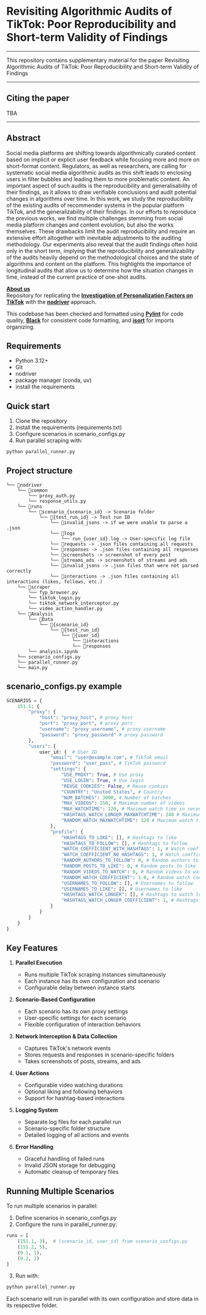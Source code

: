 # Revisiting Algorithmic Audits of TikTok: Poor Reproducibility and Short-term Validity of Findings

---

This repository contains supplementary material for the paper Revisiting Algorithmic Audits of TikTok: Poor Reproducibility
and Short-term Validity of Findings

---

## Citing the paper
TBA

---
## Abstract

Social media platforms are shifting towards algorithmically curated content based on implicit or explicit user feedback while focusing more and more on short-format content. Regulators, as well as researchers, are calling for systematic social media algorithmic audits
as this shift leads to enclosing users in filter bubbles and leading
them to more problematic content. An important aspect of such
audits is the reproducibility and generalisability of their findings, as
it allows to draw verifiable conclusions and audit potential changes
in algorithms over time. In this work, we study the reproducibility of the existing audits of recommender systems in the popular
platform TikTok, and the generalizability of their findings. In our
efforts to reproduce the previous works, we find multiple challenges
stemming from social media platform changes and content evolution, but also the works themselves. These drawbacks limit the
audit reproducibility and require an extensive effort altogether with
inevitable adjustments to the auditing methodology. Our experiments also reveal that the audit findings often hold only in the
short term, implying that the reproducibility and generalizability
of the audits heavily depend on the methodological choices and the
state of algorithms and content on the platform. This highlights
the importance of longitudinal audits that allow us to determine how the situation changes in time, instead of the current practice of one-shot audits.

**[About us](https://kinit.sk/)**  
Repository for replicating the **[Investigation of Personalization Factors on TikTok](https://arxiv.org/abs/2201.12271)** with the **[nodriver](https://github.com/ultrafunkamsterdam/nodriver)** approach.

This codebase has been checked and formatted using **[Pylint](https://pylint.readthedocs.io/en/stable/)** for code quality, **[Black](https://github.com/psf/black)** for consistent code formatting, and **[isort](https://pycqa.github.io/isort/)** for imports organizing.

## Requirements

- Python 3.12+
- Git
- nodriver
- package manager (conda, uv)
- install the requirements

## Quick start

1. Clone the repository
2. Install the requirements (requirements.txt)
3. Configure scenarios in scenario_configs.py
4. Run parallel scraping with:
```bash
python parallel_runner.py
```

## Project structure
```
└── 📁nodriver
    └── 📁common
        └── proxy_auth.py
        └── response_utils.py
    └── 📁runs
        └── 📁scenario_{scenario_id} -> Scenario folder
            └── 📁{test_run_id} -> Test run ID
                └── 📁invalid_jsons -> if we were unable to parse a .json
                └── 📁logs
                    └── run_{user_id}.log -> User-specific log file
                └── 📁requests -> .json files containing all requests
                └── 📁responses -> .json files containing all responses
                └── 📁screenshots -> screenshot of every post
                └── 📁streams_ads -> screenshots of streams and ads
                └── 📁invalid_jsons -> .json files that were not parsed correctly
                └── 📁interactions -> .json files containing all interactions (likes, follows, etc.)
    └── 📁scraper
        └── fyp_browser.py
        └── tiktok_login.py
        └── tiktok_network_interceptor.py
        └── video_action_handler.py
    └── 📁Analysis
        └── 📁Data
            └── 📁{scenario_id}
                └── 📁{test_run_id}
                    └── 📁{user_id}
                        └── 📁interactions
                        └── 📁responses
        └── analysis.ipynb
    └── scenario_configs.py
    └── parallel_runner.py
    └── main.py
```

## scenario_configs.py example
```python
SCENARIOS = {
    151.1: {
        "proxy": {
            "host": "proxy_host", # proxy host
            "port": "proxy_port", # proxy port
            "username": "proxy_username", # proxy username
            "password": "proxy_password" # proxy password
        },
        "users": {
            user_id: {  # User ID
                "email": "user@example.com", # TikTok email
                "password": "user_pass", # TikTok password
                "settings": {
                    "USE_PROXY": True, # Use proxy
                    "USE_LOGIN": True, # Use login
                    "REUSE_COOKIES": False, # Reuse cookies
                    "COUNTRY": "United States", # Country
                    "NUM_BATCHES": 3000, # Number of batches
                    "MAX_VIDEOS": 250, # Maximum number of videos
                    "MAX_WATCHTIME": 120, # Maximum watch time in seconds
                    "HASHTAGS_WATCH_LONGER_MAXWATCHTIME": 240 # Maximum watch time for hashtags to watch longer
                    "RANDOM_WATCH_MAXWATCHTIME": 120 # Maximum watch time for random videos scenario
                },
                "profile": {
                    "HASHTAGS_TO_LIKE": [], # Hashtags to like
                    "HASHTAGS_TO_FOLLOW": [], # Hashtags to follow
                    "WATCH_COEFFICIENT_WITH_HASHTAGS": 1, # Watch coefficient with hashtags
                    "WATCH_COEFFICIENT_NO_HASHTAGS": 1, # Watch coefficient without hashtags
                    "RANDOM_AUTHORS_TO_FOLLOW": 0, # Random authors to follow
                    "RANDOM_POSTS_TO_LIKE": 0, # Random posts to like
                    "RANDOM_VIDEOS_TO_WATCH": 0, # Random videos to watch
                    "RANDOM_WATCH_COEFFICIENT": 1.0, # Random watch coefficient
                    "USERNAMES_TO_FOLLOW": [], # Usernames to follow
                    "USERNAMES_TO_LIKE": [], # Usernames to like
                    "HASHTAGS_WATCH_LONGER": [], # Hashtags to watch longer
                    "HASHTAGS_WATCH_LONGER_COEFFICIENT": 1, # Hashtags watch longer coefficient
                }
            }
        }
    }
}
```

## Key Features

1. **Parallel Execution**
   - Runs multiple TikTok scraping instances simultaneously
   - Each instance has its own configuration and scenario
   - Configurable delay between instance starts

2. **Scenario-Based Configuration**
   - Each scenario has its own proxy settings
   - User-specific settings for each scenario
   - Flexible configuration of interaction behaviors

3. **Network Interception & Data Collection**
   - Captures TikTok's network events
   - Stores requests and responses in scenario-specific folders
   - Takes screenshots of posts, streams, and ads

4. **User Actions**
   - Configurable video watching durations
   - Optional liking and following behaviors
   - Support for hashtag-based interactions

5. **Logging System**
   - Separate log files for each parallel run
   - Scenario-specific folder structure
   - Detailed logging of all actions and events

6. **Error Handling**
   - Graceful handling of failed runs
   - Invalid JSON storage for debugging
   - Automatic cleanup of temporary files

## Running Multiple Scenarios

To run multiple scenarios in parallel:

1. Define scenarios in scenario_configs.py
2. Configure the runs in parallel_runner.py:
```python
runs = [
    (151.1, 3),  # (scenario_id, user_id) from scenario_configs.py
    (151.2, 5),
    (9.1, 1),
    (9.2, 2)
]
```
3. Run with:
```bash
python parallel_runner.py
```

Each scenario will run in parallel with its own configuration and store data in its respective folder.